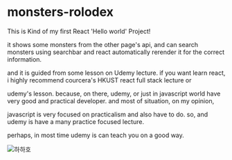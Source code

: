 # monsters-rolodex

This is Kind of my first React 'Hello world' Project!

it shows some monsters from the other page's api, and can search monsters using searchbar and react automatically rerender it for the correct information.

and it is guided from some lesson on Udemy lecture. if you want learn react, i highly recommend courcera's HKUST react full stack lecture or 

udemy's lesson. because, on there, udemy, or just in javascript world have very good and practical developer. and most of situation, on my opinion,

javascript is very focused on practicalism and also have to do. so,  and udemy is have a many practice focused lecture.

perhaps, in most time udemy is can teach you on a good way.



![하하호](https://user-images.githubusercontent.com/60869441/102726891-6dedf000-4365-11eb-9a52-530f5a49bf80.png)


